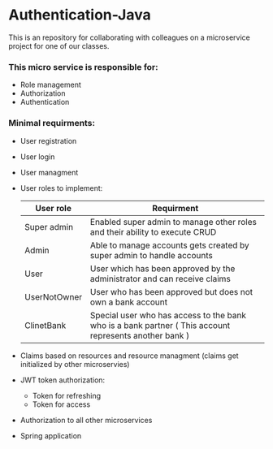# Authentication-Java
This is an repository for collaborating with colleagues on a microservice project for one of our classes. 
### This micro service is responsible for:
+ Role management 
+ Authorization
+ Authentication

### Minimal requirments:
+	User registration
+ User login
+ User managment
+ User roles to implement:

	 User role  | Requirment
	------------- | -------------
	 Super admin  | Enabled super admin to manage other roles and their ability to execute CRUD
	 Admin | Able to manage accounts gets created by super admin to handle accounts
	 User | User which has been approved by the administrator and can receive claims
	 UserNotOwner | User who has been approved but does not own a bank account 
	 ClinetBank | Special user who has access to the bank who is a bank partner ( This account represents another bank )
+ Claims based on resources and resource managment (claims get initialized by other microservies)
+ JWT token authorization:
	+ Token for refreshing
	+ Token for access
+ Authorization to all other microservices
+ Spring application
